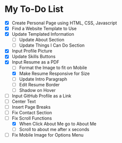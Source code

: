 # My To-Do List

- [x] Create Personal Page using HTML, CSS, Javascript
- [x] Find a Website Template to Use
- [x] Update Templated Information
  - [ ] Update About Section
  - [ ] Update Things I Can Do Section
- [x] Input Profile Picture
- [x] Update Skills Buttons
- [x] Input Resume as a PDF
  - [ ] Format the Image to fit on Mobile
  - [x] Make Resume Responsive for Size
  - [ ] Update Intro Paragraph
  - [ ] Edit Resume Border
  - [ ] Shadow on Hover
- [ ] Input GitHub Profile as a Link
- [ ] Center Text
- [ ] Insert Page Breaks
- [ ] Fix Contact Section
- [ ] Fix Scroll Functions
  - [x] When Click About Me go to About Me
  - [ ] Scroll to about me after x seconds
- [ ] Fix Mobile Image for Options Menu
